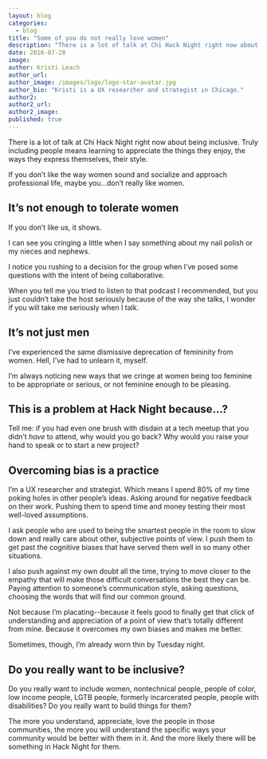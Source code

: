 ```yaml
---
layout: blog
categories: 
  - blog
title: "Some of you do not really love women"
description: "There is a lot of talk at Chi Hack Night right now about being inclusive. Truly including people means learning to appreciate the things they enjoy, the ways they express themselves, their style. If you don’t like the way women sound and socialize and approach professional life, maybe you…don’t really like women."
date: 2016-07-28
image: 
author: Kristi Leach
author_url: 
author_image: /images/logo/logo-star-avatar.jpg
author_bio: "Kristi is a UX researcher and strategist in Chicago."
author2: 
author2_url: 
author2_image: 
published: true
---
```


There is a lot of talk at Chi Hack Night right now about being inclusive. Truly including people means learning to appreciate the things they enjoy, the ways they express themselves, their style. 

If you don’t like the way women sound and socialize and approach professional life, maybe you…don’t really like women.

## It’s not enough to tolerate women

If you don’t like us, it shows. 

I can see you cringing a little when I say something about my nail polish or my nieces and nephews. 

I notice you rushing to a decision for the group when I’ve posed some questions with the intent of being collaborative. 

When you tell me you tried to listen to that podcast I recommended, but you just couldn’t take the host seriously because of the way she talks, I wonder if you will take me seriously when I talk.

## It’s not just men

I’ve experienced the same dismissive deprecation of femininity from women. Hell, I’ve had to unlearn it, myself. 

I’m always noticing new ways that we cringe at women being too feminine to be appropriate or serious, or not feminine enough to be pleasing. 

## This is a problem at Hack Night because…?

Tell me: if you had even one brush with disdain at a tech meetup that you didn’t *have* to attend, why would you go back? Why would you raise your hand to speak or to start a new project?

## Overcoming bias is a practice

I’m a UX researcher and strategist. Which means I spend 80% of my time poking holes in other people’s ideas. Asking around for negative feedback on their work. Pushing them to spend time and money testing their most well-loved assumptions. 

I ask people who are used to being the smartest people in the room to slow down and really care about other, subjective points of view. I push them to get past the cognitive biases that have served them well in so many other situations. 

I also push against my own doubt all the time, trying to move closer to the empathy that will make those difficult conversations the best they can be. Paying attention to someone’s communication style, asking questions, choosing the words that will find our common ground. 

Not because I’m placating--because it feels good to finally get that click of understanding and appreciation of a point of view that’s totally different from mine. Because it overcomes my own biases and makes me better.

Sometimes, though, I’m already worn thin by Tuesday night.

## Do you really want to be inclusive?

Do you really want to include women, nontechnical people, people of color, low income people, LGTB people, formerly incarcerated people, people with disabilities? Do you really want to build things for them? 

The more you understand, appreciate, love the people in those communities, the more you will understand the specific ways your community would be better with them in it. And the more likely there will be something in Hack Night for them.
